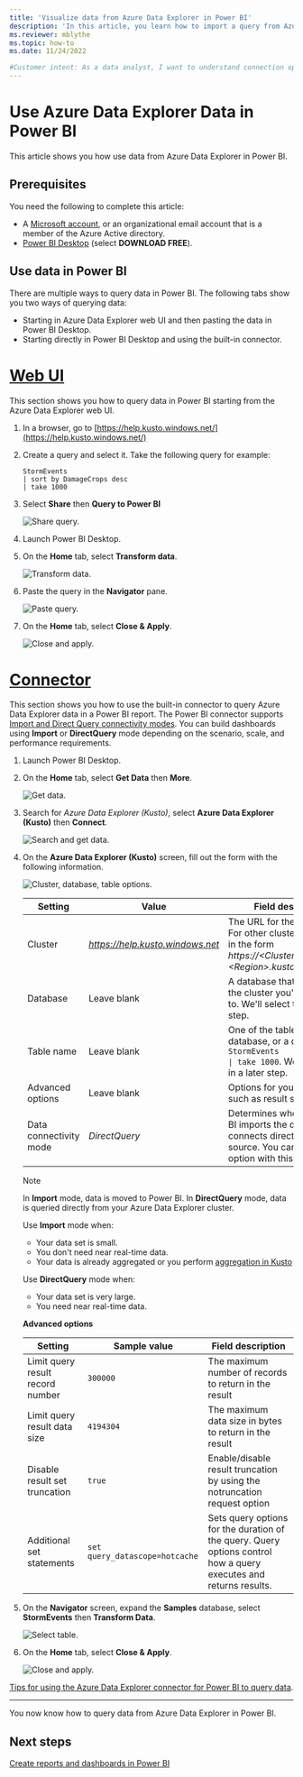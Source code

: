 ```yaml
---
title: 'Visualize data from Azure Data Explorer in Power BI'
description: 'In this article, you learn how to import a query from Azure Data Explorer and visualize it in a Power BI report.'
ms.reviewer: mblythe
ms.topic: how-to
ms.date: 11/24/2022

#Customer intent: As a data analyst, I want to understand connection options in Power BI so I can choose the option most appropriate to my scenario.
---
```


# Use Azure Data Explorer Data in Power BI

This article shows you how use data from Azure Data Explorer in Power BI.

## Prerequisites

You need the following to complete this article:

* A [Microsoft account](https://account.microsoft.com/account/Account?ru=https%3A%2F%2Faccount.microsoft.com%2F&destrt=home.landing), or an organizational email account that is a member of the Azure Active directory.
* [Power BI Desktop](https://powerbi.microsoft.com/get-started/) (select **DOWNLOAD FREE**).

## Use data in Power BI

There are multiple ways to query data in Power BI. The following tabs show you two ways of querying data:

* Starting in Azure Data Explorer web UI and then pasting the data in Power BI Desktop.
* Starting directly in Power BI Desktop and using the built-in connector.

# [Web UI](#tab/web-ui/)

This section shows you how to query data in Power BI starting from the Azure Data Explorer web UI.

1. In a browser, go to [https://help.kusto.windows.net/](https://help.kusto.windows.net/)
1. Create a query and select it. Take the following query for example:

    ```Kusto
    StormEvents
    | sort by DamageCrops desc
    | take 1000
    ```

1. Select **Share** then **Query to Power BI**

    ![Share query.](media/power-bi-imported-query/share-query.png)

1. Launch Power BI Desktop.
1. On the **Home** tab, select **Transform data**.

    ![Transform data.](media/power-bi-imported-query/transform-data.png)

1. Paste the query in the **Navigator** pane.

    ![Paste query.](media/power-bi-imported-query/paste-query.png)

1. On the **Home** tab, select **Close & Apply**.

    ![Close and apply.](media/power-bi-imported-query/close-apply.png)

# [Connector](#tab/connector/)

This section shows you how to use the built-in connector to query Azure Data Explorer data in a Power BI report. The Power BI connector supports [Import and Direct Query connectivity modes](/power-bi/desktop-directquery-about). You can build dashboards using **Import** or **DirectQuery** mode depending on the scenario, scale, and performance requirements.

1. Launch Power BI Desktop.
1. On the **Home** tab, select **Get Data** then **More**.

    ![Get data.](media/power-bi-imported-query/get-data.png)

1. Search for *Azure Data Explorer (Kusto)*, select **Azure Data Explorer (Kusto)** then **Connect**.

    ![Search and get data.](media/power-bi-imported-query/connect-data.png)

1. On the **Azure Data Explorer (Kusto)** screen, fill out the form with the following information.

    ![Cluster, database, table options.](media/power-bi-imported-query/cluster-database-table.png)

    | Setting | Value | Field description
    |---|---|---
    | Cluster | *https://help.kusto.windows.net* | The URL for the help cluster. For other clusters, the URL is in the form *https://\<ClusterName\>.\<Region\>.kusto.windows.net*. |
    | Database | Leave blank | A database that is hosted on the cluster you're connecting to. We'll select this in a later step. |
    | Table name | Leave blank | One of the tables in the database, or a query like <code>StormEvents \| take 1000</code>. We'll select this in a later step. |
    | Advanced options | Leave blank | Options for your queries, such as result set size.
    | Data connectivity mode | *DirectQuery* | Determines whether Power BI imports the data or connects directly to the data source. You can use either option with this connector. |

    > [!NOTE]
    > In **Import** mode, data is moved to Power BI. In **DirectQuery** mode, data is queried directly from your Azure Data Explorer cluster.
    >
    > Use **Import** mode when:
    >
    > * Your data set is small.
    > * You don't need near real-time data.
    > * Your data is already aggregated or you perform [aggregation in Kusto](./kusto/query/aggregation-functions.md)
    >
    > Use **DirectQuery** mode when:
    >
    > * Your data set is very large.
    > * You need near real-time data.

    **Advanced options**

    | Setting | Sample value | Field description
    |---|---|---
    | Limit query result record number| `300000` | The maximum number of records to return in the result |
    | Limit query result data size | `4194304` | The maximum data size in bytes to return in the result |
    | Disable result set truncation | `true` | Enable/disable result truncation by using the notruncation request option |
    | Additional set statements | `set query_datascope=hotcache` | Sets query options for the duration of the query. Query options control how a query executes and returns results. |

1. On the **Navigator** screen, expand the **Samples** database, select **StormEvents** then **Transform Data**.

    ![Select table.](media/power-bi-imported-query/select-table.png)

1. On the **Home** tab, select **Close & Apply**.

    ![Close and apply.](media/power-bi-imported-query/close-apply.png)

[Tips for using the Azure Data Explorer connector for Power BI to query data](power-bi-best-practices.md#tips-for-using-the-azure-data-explorer-connector-for-power-bi-to-query-data).

---

You now know how to query data from Azure Data Explorer in Power BI.
## Next steps

[Create reports and dashboards in Power BI](/power-bi/create-reports/)
